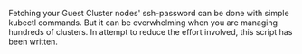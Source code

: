 Fetching your Guest Cluster nodes' ssh-password can be done with simple kubectl commands. But it can be overwhelming when you are managing hundreds of clusters. In attempt to reduce the effort involved, this script has been written.
